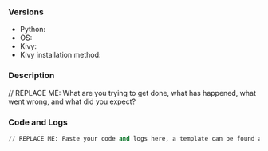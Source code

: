 <!--
The issue tracker is a tool to address bugs.
Please use the #support Discord channel at https://chat.kivy.org/ or Stack Overflow for
support questions, more information at https://git.io/vM1yQ.

Before opening a new issue, make sure you do the following:
    * check that your issue isn't already filed: https://git.io/vM1iE
    * prepare a short, runnable example that reproduces the issue
    * reproduce the problem with the latest development version of Kivy
    * double-check that the issue is indeed a bug and not a support request
-->

### Versions

* Python:
* OS:
* Kivy:
* Kivy installation method:

### Description

// REPLACE ME: What are you trying to get done, what has happened, what went wrong, and what did you expect?

### Code and Logs

```python
// REPLACE ME: Paste your code and logs here, a template can be found at https://git.io/vM1id.

```
